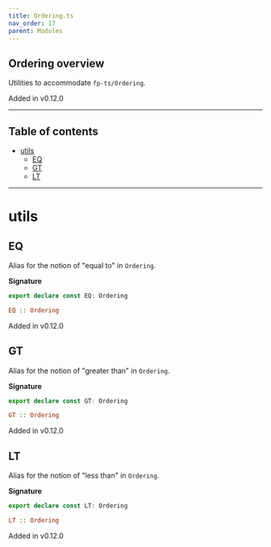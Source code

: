 ```yaml
---
title: Ordering.ts
nav_order: 17
parent: Modules
---
```


## Ordering overview

Utilities to accommodate `fp-ts/Ordering`.

Added in v0.12.0

---

<h2 class="text-delta">Table of contents</h2>

- [utils](#utils)
  - [EQ](#eq)
  - [GT](#gt)
  - [LT](#lt)

---

# utils

## EQ

Alias for the notion of "equal to" in `Ordering`.

**Signature**

```ts
export declare const EQ: Ordering
```

```hs
EQ :: Ordering
```

Added in v0.12.0

## GT

Alias for the notion of "greater than" in `Ordering`.

**Signature**

```ts
export declare const GT: Ordering
```

```hs
GT :: Ordering
```

Added in v0.12.0

## LT

Alias for the notion of "less than" in `Ordering`.

**Signature**

```ts
export declare const LT: Ordering
```

```hs
LT :: Ordering
```

Added in v0.12.0
